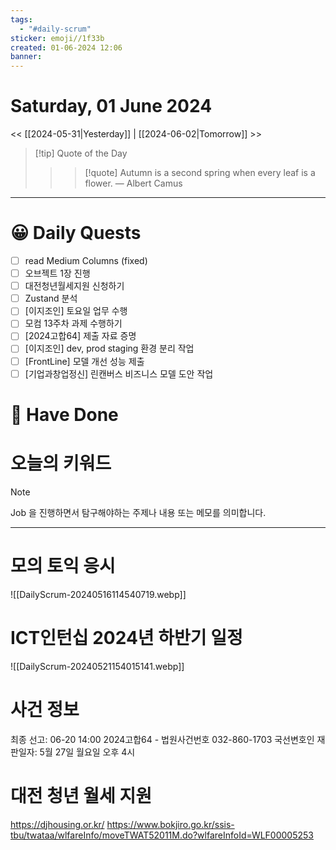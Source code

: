 ```yaml
---
tags:
  - "#daily-scrum"
sticker: emoji//1f33b
created: 01-06-2024 12:06
banner:
---
```

# Saturday, 01 June 2024
<< [[2024-05-31|Yesterday]] | [[2024-06-02|Tomorrow]] >>

> [!tip] Quote of the Day  
> > > [!quote] Autumn is a second spring when every leaf is a flower.
> — Albert Camus

---

#  😀 Daily Quests
- [ ] read Medium Columns (fixed)
 - [ ] 오브젝트 1장 진행
- [ ] 대전청년월세지원 신청하기
- [ ] Zustand 분석
- [ ] [이지조인] 토요일 업무 수행
- [ ] 모컴 13주차 과제 수행하기
- [ ] [2024고합64] 제출 자료 증명
- [ ] [이지조인] dev, prod staging 환경 분리 작업
- [ ] [FrontLine] 모델 개선 성능 제출
- [ ] [기업과창업정신] 린캔버스 비즈니스 모델 도안 작업

# 🙂 Have Done


# 오늘의 키워드

> [!NOTE]
> Job 을 진행하면서 탐구해야하는 주제나 내용 또는 메모를 의미합니다.


---

# 모의 토익 응시
![[DailyScrum-20240516114540719.webp]]

# ICT인턴십 2024년 하반기 일정
![[DailyScrum-20240521154015141.webp]]

# 사건 정보
최종 선고: 06-20 14:00
2024고합64 - 법원사건번호
032-860-1703
국선변호인
재판일자: 5월 27일 월요일 오후 4시

# 대전 청년 월세 지원
https://djhousing.or.kr/
https://www.bokjiro.go.kr/ssis-tbu/twataa/wlfareInfo/moveTWAT52011M.do?wlfareInfoId=WLF00005253